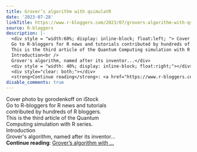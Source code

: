 ```yaml
---
title: Grover’s algorithm with qsimulatR
date: '2023-07-28'
linkTitle: https://www.r-bloggers.com/2023/07/grovers-algorithm-with-qsimulatr/
source: R-bloggers
description: |-
  <div style = "width:60%; display: inline-block; float:left; "> Cover photo by gorodenkoff on iStock<br />
  Go to R-bloggers for R news and tutorials contributed by hundreds of R bloggers.<br />
  This is the third article of the Quantum Computing simulation with R series.<br />
  Introduction<br />
  Grover's algorithm, named after its inventor...</div>
  <div style = "width: 40%; display: inline-block; float:right;"></div>
  <div style="clear: both;"></div>
  <strong>Continue reading</strong>: <a href="https://www.r-bloggers.com/2023/07/grovers-algorithm-with-qsimulatr/">Grover’s algorithm with ...
disable_comments: true
---
```

<div style = "width:60%; display: inline-block; float:left; "> Cover photo by gorodenkoff on iStock<br />
Go to R-bloggers for R news and tutorials contributed by hundreds of R bloggers.<br />
This is the third article of the Quantum Computing simulation with R series.<br />
Introduction<br />
Grover's algorithm, named after its inventor...</div>
<div style = "width: 40%; display: inline-block; float:right;"></div>
<div style="clear: both;"></div>
<strong>Continue reading</strong>: <a href="https://www.r-bloggers.com/2023/07/grovers-algorithm-with-qsimulatr/">Grover’s algorithm with ...